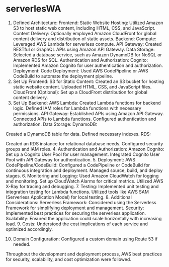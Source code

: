 # serverlesWA
1. Defined Architecture:
Frontend:
Static Website Hosting: Utilized Amazon S3 to host static web content, including HTML, CSS, and JavaScript.
Content Delivery: Optionally employed Amazon CloudFront for global content delivery and distribution of static assets.
Backend:
Compute: Leveraged AWS Lambda for serverless compute.
API Gateway: Created RESTful or GraphQL APIs using Amazon API Gateway.
Data Storage: Selected a database service, such as Amazon DynamoDB for NoSQL or Amazon RDS for SQL.
Authentication and Authorization:
Cognito: Implemented Amazon Cognito for user authentication and authorization.
Deployment:
Code Deployment: Used AWS CodePipeline or AWS CodeBuild to automate the deployment pipeline.
2. Set Up Frontend:
S3 for Static Content:
Created an S3 bucket for hosting static website content.
Uploaded HTML, CSS, and JavaScript files.
CloudFront (Optional):
Set up a CloudFront distribution for global content delivery.
3. Set Up Backend:
AWS Lambda:
Created Lambda functions for backend logic.
Defined IAM roles for Lambda functions with necessary permissions.
API Gateway:
Established APIs using Amazon API Gateway.
Connected APIs to Lambda functions.
Configured authentication and authorization.
Data Storage:
DynamoDB:

Created a DynamoDB table for data.
Defined necessary indexes.
RDS:

Created an RDS instance for relational database needs.
Configured security groups and IAM roles.
4. Authentication and Authorization:
Amazon Cognito:
Set up a Cognito User Pool for user management.
Integrated Cognito User Pool with API Gateway for authentication.
5. Deployment:
AWS CodePipeline/CodeBuild:
Configured a CodePipeline or CodeBuild for continuous integration and deployment.
Managed source, build, and deploy stages.
6. Monitoring and Logging:
Used Amazon CloudWatch for logging and monitoring.
Set up CloudWatch Alarms for critical metrics.
Utilized AWS X-Ray for tracing and debugging.
7. Testing:
Implemented unit testing and integration testing for Lambda functions.
Utilized tools like AWS SAM (Serverless Application Model) for local testing.
8. Additional Considerations:
Serverless Framework: Considered using the Serverless Framework for simplifying deployment and management.
Security: Implemented best practices for securing the serverless application.
Scalability: Ensured the application could scale horizontally with increasing load.
9. Costs:
Understood the cost implications of each service and optimized accordingly.

10. Domain Configuration:
Configured a custom domain using Route 53 if needed.

Throughout the development and deployment process, AWS best practices for security, scalability, and cost optimization were followed.

